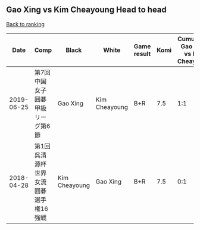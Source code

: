 ## Gao Xing vs Kim Cheayoung Head to head

[Back to ranking](../../index.md)




| **Date** | **Comp** | **Black** | **White** | **Game result** | **Komi** | **Cumulative Gao Xing vs Kim Cheayoung** | **Gao Xing streak** | **Kim Cheayoung streak** | 
| --- | --- | --- | --- | --- | --- | --- | --- | --- |
| 2019-06-25 | 第7回中国女子囲碁甲級リーグ第6節 | Gao Xing | Kim Cheayoung | B+R | 7.5 | 1:1 | 1 | 0 | 
| 2018-04-28 | 第1回呉清源杯世界女流囲碁選手権16強戦 | Kim Cheayoung | Gao Xing | B+R | 7.5 | 0:1 | 0 | 1 |




